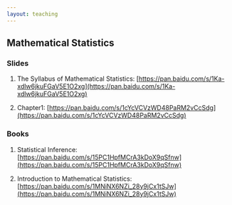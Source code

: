 ```yaml
---
layout: teaching
---
```


## Mathematical Statistics

### Slides

1. The Syllabus of Mathematical Statistics: [https://pan.baidu.com/s/1Ka-xdlw6jkuFGaV5E1O2xg](https://pan.baidu.com/s/1Ka-xdlw6jkuFGaV5E1O2xg)

2. Chapter1: [https://pan.baidu.com/s/1cYcVCVzWD48PaRM2vCcSdg](https://pan.baidu.com/s/1cYcVCVzWD48PaRM2vCcSdg)

### Books

1. Statistical Inference: [https://pan.baidu.com/s/15PC1HpfMCrA3kDoX9qSfnw](https://pan.baidu.com/s/15PC1HpfMCrA3kDoX9qSfnw)

2. Introduction to Mathematical Statistics: [https://pan.baidu.com/s/1MNiNX6NZi_28y9jCx1tSJw](https://pan.baidu.com/s/1MNiNX6NZi_28y9jCx1tSJw)


